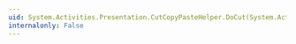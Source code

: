 ```yaml
---
uid: System.Activities.Presentation.CutCopyPasteHelper.DoCut(System.Activities.Presentation.EditingContext)
internalonly: False
---
```

